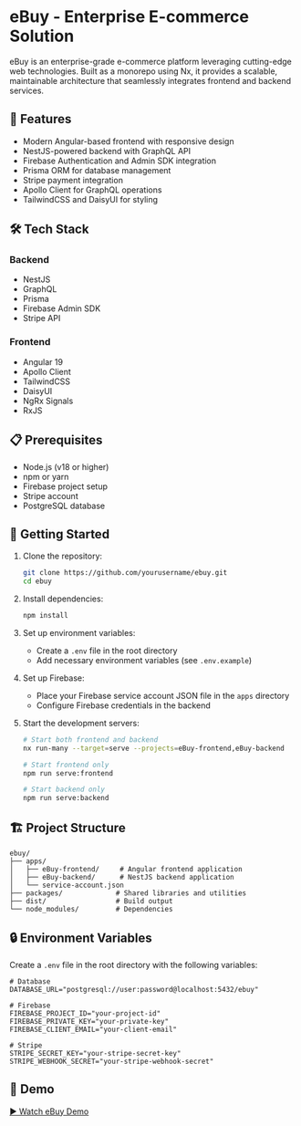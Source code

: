 # eBuy - Enterprise E-commerce Solution

eBuy is an enterprise-grade e-commerce platform leveraging cutting-edge web technologies. Built as a monorepo using Nx, it provides a scalable, maintainable architecture that seamlessly integrates frontend and backend services.

## 🚀 Features

- Modern Angular-based frontend with responsive design
- NestJS-powered backend with GraphQL API
- Firebase Authentication and Admin SDK integration
- Prisma ORM for database management
- Stripe payment integration
- Apollo Client for GraphQL operations
- TailwindCSS and DaisyUI for styling

## 🛠️ Tech Stack

### Backend

- NestJS
- GraphQL
- Prisma
- Firebase Admin SDK
- Stripe API

### Frontend

- Angular 19
- Apollo Client
- TailwindCSS
- DaisyUI
- NgRx Signals
- RxJS

## 📋 Prerequisites

- Node.js (v18 or higher)
- npm or yarn
- Firebase project setup
- Stripe account
- PostgreSQL database

## 🚀 Getting Started

1. Clone the repository:

   ```bash
   git clone https://github.com/yourusername/ebuy.git
   cd ebuy
   ```

2. Install dependencies:

   ```bash
   npm install
   ```

3. Set up environment variables:

   - Create a `.env` file in the root directory
   - Add necessary environment variables (see `.env.example`)

4. Set up Firebase:

   - Place your Firebase service account JSON file in the `apps` directory
   - Configure Firebase credentials in the backend

5. Start the development servers:

   ```bash
   # Start both frontend and backend
   nx run-many --target=serve --projects=eBuy-frontend,eBuy-backend

   # Start frontend only
   npm run serve:frontend

   # Start backend only
   npm run serve:backend
   ```

## 🏗️ Project Structure

```
ebuy/
├── apps/
│   ├── eBuy-frontend/     # Angular frontend application
│   ├── eBuy-backend/      # NestJS backend application
│   └── service-account.json
├── packages/             # Shared libraries and utilities
├── dist/                 # Build output
└── node_modules/         # Dependencies
```

## 🔒 Environment Variables

Create a `.env` file in the root directory with the following variables:

```env
# Database
DATABASE_URL="postgresql://user:password@localhost:5432/ebuy"

# Firebase
FIREBASE_PROJECT_ID="your-project-id"
FIREBASE_PRIVATE_KEY="your-private-key"
FIREBASE_CLIENT_EMAIL="your-client-email"

# Stripe
STRIPE_SECRET_KEY="your-stripe-secret-key"
STRIPE_WEBHOOK_SECRET="your-stripe-webhook-secret"
```

## 🎥 Demo

[▶️ Watch eBuy Demo ](https://drive.google.com/file/d/1I8BCLNk8bYaX0I3LNaomhgSklV6s_9zF/view?usp=drive_link)

